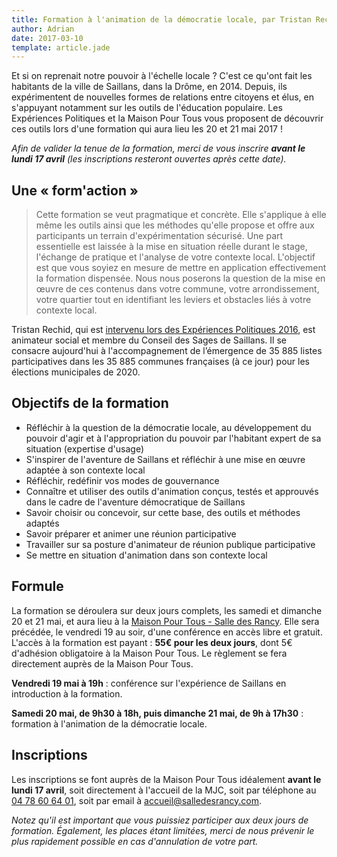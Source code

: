 ```yaml
---
title: Formation à l'animation de la démocratie locale, par Tristan Rechid
author: Adrian
date: 2017-03-10
template: article.jade
---
```


Et si on reprenait notre pouvoir à l'échelle locale ? C'est ce qu'ont fait les habitants de la ville de Saillans, dans la Drôme, en 2014. Depuis, ils expérimentent de nouvelles formes de relations entre citoyens et élus, en s'appuyant notamment sur les outils de l'éducation populaire. Les Expériences Politiques et la Maison Pour Tous vous proposent de découvrir ces outils lors d'une formation qui aura lieu les 20 et 21 mai 2017 !

*Afin de valider la tenue de la formation, merci de vous inscrire **avant le lundi 17 avril** (les inscriptions resteront ouvertes après cette date).*

## Une « form'action »

> Cette formation se veut pragmatique et concrète. Elle s'applique à elle même les outils ainsi que les méthodes qu'elle propose et offre aux participants un terrain d'expérimentation sécurisé. Une part essentielle est laissée à la mise en situation réelle durant le stage, l'échange de pratique et l'analyse de votre contexte local. L'objectif est que vous soyiez en mesure de mettre en application effectivement la formation dispensée. Nous nous poserons la question de la mise en œuvre de ces contenus dans votre commune, votre arrondissement, votre quartier tout en identifiant les leviers et obstacles liés à votre contexte local.

Tristan Rechid, qui est [intervenu lors des Expériences Politiques 2016](/articles/videos-experiences-politiques-2016/#jeudi-10-d-mocratie-participative), est animateur social et membre du Conseil des Sages de Saillans. Il se consacre aujourd'hui à l'accompagnement de l’émergence de 35 885 listes participatives dans les 35 885 communes françaises (à ce jour) pour les élections municipales de 2020.

## Objectifs de la formation

- Réfléchir à la question de la démocratie locale, au développement du pouvoir d'agir et à l'appropriation du pouvoir par l'habitant expert de sa situation (expertise d'usage)
- S'inspirer de l'aventure de Saillans et réfléchir à une mise en œuvre adaptée à son contexte local
- Réfléchir, redéfinir vos modes de gouvernance
- Connaître et utiliser des outils d'animation conçus, testés et approuvés dans le cadre de l'aventure démocratique de Saillans
- Savoir choisir ou concevoir, sur cette base, des outils et méthodes adaptés
- Savoir préparer et animer une réunion participative
- Travailler sur sa posture d'animateur de réunion publique participative
- Se mettre en situation d'animation dans son contexte local

## Formule

La formation se déroulera sur deux jours complets, les samedi et dimanche 20 et 21 mai, et aura lieu à la [Maison Pour Tous - Salle des Rancy](/infos/). Elle sera précédée, le vendredi 19 au soir, d'une conférence en accès libre et gratuit. L'accès à la formation est payant : **55€ pour les deux jours**, dont 5€ d'adhésion obligatoire à la Maison Pour Tous. Le règlement se fera directement auprès de la Maison Pour Tous.

**Vendredi 19 mai à 19h** : conférence sur l'expérience de Saillans en introduction à la formation.

**Samedi 20 mai, de 9h30 à 18h, puis dimanche 21 mai, de 9h à 17h30** : formation à l'animation de la démocratie locale.

## Inscriptions

Les inscriptions se font auprès de la Maison Pour Tous idéalement **avant le lundi 17 avril**, soit directement à l'accueil de la MJC, soit par téléphone au [04 78 60 64 01](tel:+33478606401), soit par email à [accueil@salledesrancy.com](mailto:accueil@salledesrancy.com).

*Notez qu'il est important que vous puissiez participer aux deux jours de formation. Également, les places étant limitées, merci de nous prévenir le plus rapidement possible en cas d'annulation de votre part.*
